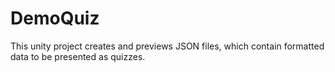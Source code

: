 # DemoQuiz

This unity project creates and previews JSON files, which contain formatted data to be presented as quizzes.
